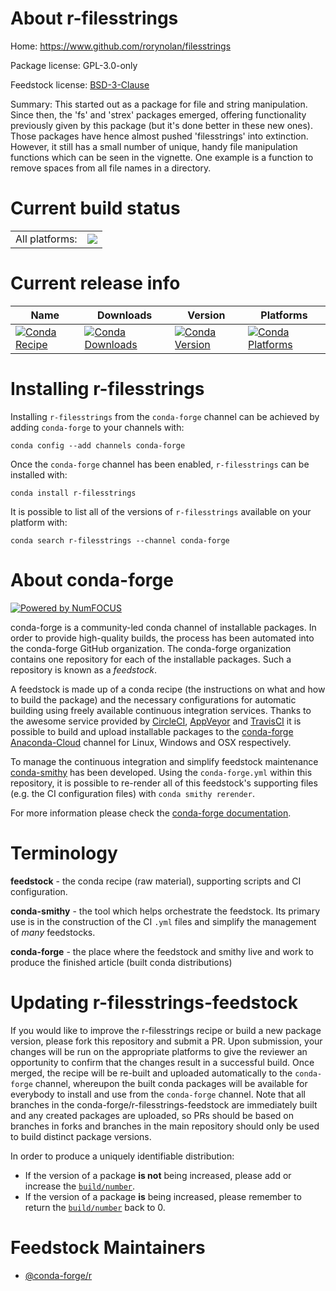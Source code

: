 About r-filesstrings
====================

Home: https://www.github.com/rorynolan/filesstrings

Package license: GPL-3.0-only

Feedstock license: [BSD-3-Clause](https://github.com/conda-forge/r-filesstrings-feedstock/blob/master/LICENSE.txt)

Summary: This started out as a package for file and string manipulation.  Since then, the 'fs' and 'strex' packages emerged, offering functionality previously given by this package (but it's done better in these new ones).  Those packages have hence almost pushed 'filesstrings' into extinction.  However, it still has a small number of unique, handy file manipulation  functions which can be seen in the vignette.  One example is a function to remove spaces from all file names in a  directory.

Current build status
====================


<table><tr><td>All platforms:</td>
    <td>
      <a href="https://dev.azure.com/conda-forge/feedstock-builds/_build/latest?definitionId=4820&branchName=master">
        <img src="https://dev.azure.com/conda-forge/feedstock-builds/_apis/build/status/r-filesstrings-feedstock?branchName=master">
      </a>
    </td>
  </tr>
</table>

Current release info
====================

| Name | Downloads | Version | Platforms |
| --- | --- | --- | --- |
| [![Conda Recipe](https://img.shields.io/badge/recipe-r--filesstrings-green.svg)](https://anaconda.org/conda-forge/r-filesstrings) | [![Conda Downloads](https://img.shields.io/conda/dn/conda-forge/r-filesstrings.svg)](https://anaconda.org/conda-forge/r-filesstrings) | [![Conda Version](https://img.shields.io/conda/vn/conda-forge/r-filesstrings.svg)](https://anaconda.org/conda-forge/r-filesstrings) | [![Conda Platforms](https://img.shields.io/conda/pn/conda-forge/r-filesstrings.svg)](https://anaconda.org/conda-forge/r-filesstrings) |

Installing r-filesstrings
=========================

Installing `r-filesstrings` from the `conda-forge` channel can be achieved by adding `conda-forge` to your channels with:

```
conda config --add channels conda-forge
```

Once the `conda-forge` channel has been enabled, `r-filesstrings` can be installed with:

```
conda install r-filesstrings
```

It is possible to list all of the versions of `r-filesstrings` available on your platform with:

```
conda search r-filesstrings --channel conda-forge
```


About conda-forge
=================

[![Powered by NumFOCUS](https://img.shields.io/badge/powered%20by-NumFOCUS-orange.svg?style=flat&colorA=E1523D&colorB=007D8A)](http://numfocus.org)

conda-forge is a community-led conda channel of installable packages.
In order to provide high-quality builds, the process has been automated into the
conda-forge GitHub organization. The conda-forge organization contains one repository
for each of the installable packages. Such a repository is known as a *feedstock*.

A feedstock is made up of a conda recipe (the instructions on what and how to build
the package) and the necessary configurations for automatic building using freely
available continuous integration services. Thanks to the awesome service provided by
[CircleCI](https://circleci.com/), [AppVeyor](https://www.appveyor.com/)
and [TravisCI](https://travis-ci.com/) it is possible to build and upload installable
packages to the [conda-forge](https://anaconda.org/conda-forge)
[Anaconda-Cloud](https://anaconda.org/) channel for Linux, Windows and OSX respectively.

To manage the continuous integration and simplify feedstock maintenance
[conda-smithy](https://github.com/conda-forge/conda-smithy) has been developed.
Using the ``conda-forge.yml`` within this repository, it is possible to re-render all of
this feedstock's supporting files (e.g. the CI configuration files) with ``conda smithy rerender``.

For more information please check the [conda-forge documentation](https://conda-forge.org/docs/).

Terminology
===========

**feedstock** - the conda recipe (raw material), supporting scripts and CI configuration.

**conda-smithy** - the tool which helps orchestrate the feedstock.
                   Its primary use is in the construction of the CI ``.yml`` files
                   and simplify the management of *many* feedstocks.

**conda-forge** - the place where the feedstock and smithy live and work to
                  produce the finished article (built conda distributions)


Updating r-filesstrings-feedstock
=================================

If you would like to improve the r-filesstrings recipe or build a new
package version, please fork this repository and submit a PR. Upon submission,
your changes will be run on the appropriate platforms to give the reviewer an
opportunity to confirm that the changes result in a successful build. Once
merged, the recipe will be re-built and uploaded automatically to the
`conda-forge` channel, whereupon the built conda packages will be available for
everybody to install and use from the `conda-forge` channel.
Note that all branches in the conda-forge/r-filesstrings-feedstock are
immediately built and any created packages are uploaded, so PRs should be based
on branches in forks and branches in the main repository should only be used to
build distinct package versions.

In order to produce a uniquely identifiable distribution:
 * If the version of a package **is not** being increased, please add or increase
   the [``build/number``](https://conda.io/docs/user-guide/tasks/build-packages/define-metadata.html#build-number-and-string).
 * If the version of a package **is** being increased, please remember to return
   the [``build/number``](https://conda.io/docs/user-guide/tasks/build-packages/define-metadata.html#build-number-and-string)
   back to 0.

Feedstock Maintainers
=====================

* [@conda-forge/r](https://github.com/conda-forge/r/)

